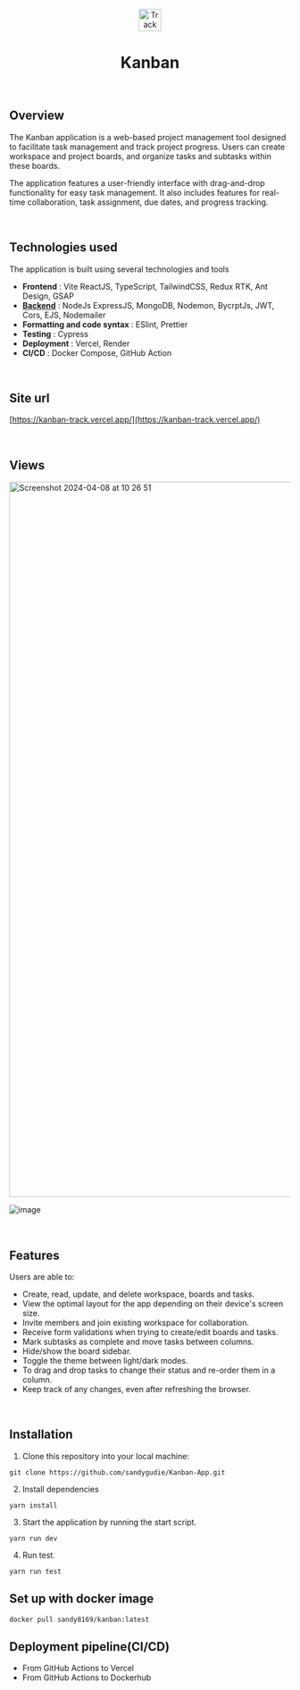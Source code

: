 <p align="center">
  <img width=40 src="https://github.com/sandygudie/Kanban-App/assets/54219127/7017c6f1-0e28-48ef-9c26-25ca558c91ba" alt="Track logo"/>
</p>
<h1 align="center"> Kanban</h2>

<br/> 

## Overview
The Kanban application is a web-based project management tool designed to facilitate task management and track project progress. Users can create workspace and project boards, and organize tasks and subtasks within these boards.

The application features a user-friendly interface with drag-and-drop functionality for easy task management. It also includes features for real-time collaboration, task assignment, due dates, and progress tracking.

<br/>

## Technologies used

The application is built using several technologies and tools
* **Frontend** : Vite ReactJS, TypeScript, TailwindCSS, Redux RTK, Ant Design, GSAP
* **[Backend](https://github.com/sandygudie/kanban-api)** : NodeJs ExpressJS, MongoDB, Nodemon, BycrptJs, JWT, Cors, EJS, Nodemailer 
* **Formatting and code syntax** : ESlint, Prettier
* **Testing** : Cypress
* **Deployment** : Vercel, Render
* **CI/CD** : Docker Compose, GitHub Action

<br/>

## Site url
[https://kanban-track.vercel.app/](https://kanban-track.vercel.app/)

<br/>

## Views
<img width="1280" alt="Screenshot 2024-04-08 at 10 26 51" src="https://github.com/sandygudie/Kanban/assets/54219127/3a1bc34c-3faf-4e4a-b5ab-f098d6dc3419">

![image](https://github.com/sandygudie/Kanban-App/assets/54219127/3edd0818-9867-4573-893d-1aaf0e561097)

<br/>

## Features
Users are able to:

- Create, read, update, and delete workspace, boards and tasks.
- View the optimal layout for the app depending on their device's screen size.
- Invite members and join existing workspace for collaboration.
- Receive form validations when trying to create/edit boards and tasks.
- Mark subtasks as complete and move tasks between columns.
- Hide/show the board sidebar.
- Toggle the theme between light/dark modes.
- To drag and drop tasks to change their status and re-order them in a column.
- Keep track of any changes, even after refreshing the browser.

<br/>

## Installation

1. Clone this repository into your local machine:
```
git clone https://github.com/sandygudie/Kanban-App.git
```
2. Install dependencies 
```
yarn install
```
3. Start the application by running the start script.
```
yarn run dev
```
4. Run test.
```
yarn run test
```


## Set up with docker image
```
docker pull sandy8169/kanban:latest
```



## Deployment pipeline(CI/CD)
 - From GitHub Actions to Vercel
 - From GitHub Actions to Dockerhub


